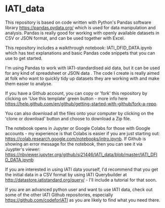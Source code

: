# IATI_data
This repository is based on code written with Python's Pandas software library https://pandas.pydata.org/ which is used for data manipulation and analysis. Pandas is really good for working with openly available datasets in CSV or JSON format, and can be used together with Excel. 

This repository includes a walkthrough notebook: IATI_DFID_DATA.ipynb which has text explanations and basic Pandas code snippets that you can use to get started.

I'm using Pandas to work with IATI-standardised aid data, but it can be used for any kind of spreadsheet or JSON data . The code I create is really aimed at folk who want to quickly tidy up datasets they are working with and make them easier to analyse. 

If you have a Github account, you can copy or 'fork' this repository by clicking on 'Use this template' green button - more info here https://help.github.com/en/github/getting-started-with-github/fork-a-repo.

You can also download all the files onto your computer by clicking on the 'clone or download' button and choose to download a Zip file.

The notebook opens in Jupyter or Google Colabs for those with Google accounts - my experience is that Colabs is easier if you are just starting out: https://colab.research.google.com/notebooks/intro.ipynb. If Github is showing an error message for the notebook, then you can see it via Juypter's viewer: https://nbviewer.jupyter.org/github/sj21446/IATI_data/blob/master/IATI_DFID_DATA.ipynb

If you are interested in using IATI data yourself, I'd recommend that you get the initial data in a CSV format by using IATI Querybuilder at http://datastore.iatistandard.org/query/ - I'll include a tutorial for that soon.

If you are an advanced python user and want to use IATI data, check out some of the other IATI Github repositories, especially https://github.com/codeforIATI as you are likely to find what you need there.



